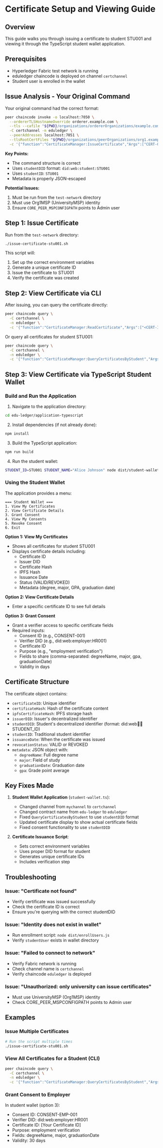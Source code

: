# Certificate Setup and Viewing Guide

## Overview
This guide walks you through issuing a certificate to student STU001 and viewing it through the TypeScript student wallet application.

## Prerequisites
- Hyperledger Fabric test network is running
- eduledger chaincode is deployed on channel `certchannel`
- Student user is enrolled in the wallet

## Issue Analysis - Your Original Command

Your original command had the correct format:
```bash
peer chaincode invoke -o localhost:7050 \
  --ordererTLSHostnameOverride orderer.example.com \
  --tls --cafile "${PWD}/organizations/ordererOrganizations/example.com/orderers/orderer.example.com/msp/tlscacerts/tlsca.example.com-cert.pem" \
  -C certchannel -n eduledger \
  --peerAddresses localhost:7051 \
  --tlsRootCertFiles "${PWD}/organizations/peerOrganizations/org1.example.com/peers/peer0.org1.example.com/tls/ca.crt" \
  -c '{"function":"CertificateManager:IssueCertificate","Args":["CERT-001","hash123","QmIPFS123","did:web:university.edu","did:web:student:STU001","STU001","{\"degreeName\":\"BSc Computer Science\",\"major\":\"CS\",\"graduationDate\":\"2024-05-20\",\"gpa\":\"3.8\"}"]}'
```

**Key Points:**
- The command structure is correct
- Uses `studentDID` format: `did:web:student:STU001`
- Uses `studentID`: `STU001`
- Metadata is properly JSON-escaped

**Potential Issues:**
1. Must be run from the `test-network` directory
2. Must use Org1MSP (UniversityMSP) identity
3. Ensure `CORE_PEER_MSPCONFIGPATH` points to Admin user

## Step 1: Issue Certificate

Run from the `test-network` directory:

```bash
./issue-certificate-stu001.sh
```

This script will:
1. Set up the correct environment variables
2. Generate a unique certificate ID
3. Issue the certificate to STU001
4. Verify the certificate was created

## Step 2: View Certificate via CLI

After issuing, you can query the certificate directly:

```bash
peer chaincode query \
  -C certchannel \
  -n eduledger \
  -c '{"function":"CertificateManager:ReadCertificate","Args":["<CERT-ID>"]}'
```

Or query all certificates for student STU001:

```bash
peer chaincode query \
  -C certchannel \
  -n eduledger \
  -c '{"function":"CertificateManager:QueryCertificatesByStudent","Args":["did:web:student:STU001"]}'
```

## Step 3: View Certificate via TypeScript Student Wallet

### Build and Run the Application

1. Navigate to the application directory:
```bash
cd edu-ledger/application-typescript
```

2. Install dependencies (if not already done):
```bash
npm install
```

3. Build the TypeScript application:
```bash
npm run build
```

4. Run the student wallet:
```bash
STUDENT_ID=STU001 STUDENT_NAME="Alice Johnson" node dist/student-wallet.js
```

### Using the Student Wallet

The application provides a menu:

```
=== Student Wallet ===
1. View My Certificates
2. View Certificate Details
3. Grant Consent
4. View My Consents
5. Revoke Consent
6. Exit
```

**Option 1: View My Certificates**
- Shows all certificates for student STU001
- Displays certificate details including:
  - Certificate ID
  - Issuer DID
  - Certificate Hash
  - IPFS Hash
  - Issuance Date
  - Status (VALID/REVOKED)
  - Metadata (degree, major, GPA, graduation date)

**Option 2: View Certificate Details**
- Enter a specific certificate ID to see full details

**Option 3: Grant Consent**
- Grant a verifier access to specific certificate fields
- Required inputs:
  - Consent ID (e.g., CONSENT-001)
  - Verifier DID (e.g., did:web:employer:HR001)
  - Certificate ID
  - Purpose (e.g., "employment verification")
  - Fields to share (comma-separated: degreeName, major, gpa, graduationDate)
  - Validity in days

## Certificate Structure

The certificate object contains:
- `certificateID`: Unique identifier
- `certificateHash`: Hash of the certificate content
- `ipfsCertificateHash`: IPFS storage hash
- `issuerDID`: Issuer's decentralized identifier
- `studentDID`: Student's decentralized identifier (format: did:web:student:STUDENT_ID)
- `studentID`: Traditional student identifier
- `issuanceDate`: When the certificate was issued
- `revocationStatus`: VALID or REVOKED
- `metadata`: JSON object with:
  - `degreeName`: Full degree name
  - `major`: Field of study
  - `graduationDate`: Graduation date
  - `gpa`: Grade point average

## Key Fixes Made

1. **Student Wallet Application** (`student-wallet.ts`):
   - Changed channel from `mychannel` to `certchannel`
   - Changed contract name from `edu-ledger` to `eduledger`
   - Fixed `QueryCertificatesByStudent` to use `studentDID` format
   - Updated certificate display to show actual certificate fields
   - Fixed consent functionality to use `studentDID`

2. **Certificate Issuance Script**:
   - Sets correct environment variables
   - Uses proper DID format for student
   - Generates unique certificate IDs
   - Includes verification step

## Troubleshooting

### Issue: "Certificate not found"
- Verify certificate was issued successfully
- Check the certificate ID is correct
- Ensure you're querying with the correct studentDID

### Issue: "Identity does not exist in wallet"
- Run enrollment script: `node dist/enrollUsers.js`
- Verify `studentUser` exists in wallet directory

### Issue: "Failed to connect to network"
- Verify Fabric network is running
- Check channel name is `certchannel`
- Verify chaincode `eduledger` is deployed

### Issue: "Unauthorized: only university can issue certificates"
- Must use UniversityMSP (Org1MSP) identity
- Check CORE_PEER_MSPCONFIGPATH points to Admin user

## Examples

### Issue Multiple Certificates
```bash
# Run the script multiple times
./issue-certificate-stu001.sh
```

### View All Certificates for a Student (CLI)
```bash
peer chaincode query \
  -C certchannel \
  -n eduledger \
  -c '{"function":"CertificateManager:QueryCertificatesByStudent","Args":["did:web:student:STU001"]}'
```

### Grant Consent to Employer
In student wallet (option 3):
- Consent ID: CONSENT-EMP-001
- Verifier DID: did:web:employer:HR001
- Certificate ID: [Your Certificate ID]
- Purpose: employment verification
- Fields: degreeName, major, graduationDate
- Validity: 30 days
